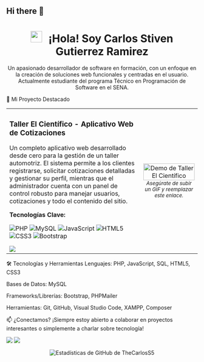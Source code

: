 ## Hi there 👋
<!-- Encabezado con un toque visual y saludo -->

<h1 align="center">
<img src="https://www.google.com/search?q=https://media.giphy.com/media/hvRJCLFzcasrR4ia7z/giphy.gif" width="30px" style="margin-right: 10px;">
¡Hola! Soy Carlos Stiven Gutierrez Ramirez
</h1>

<p align="center">
Un apasionado desarrollador de software en formación, con un enfoque en la creación de soluciones web funcionales y centradas en el usuario. Actualmente estudiante del programa Técnico en Programación de Software en el SENA.
</p>

🚀 Mi Proyecto Destacado
<table width="100%">
<tr>
<td width="70%">
<h3><strong>Taller El Científico - Aplicativo Web de Cotizaciones</strong></h3>
<p>Un completo aplicativo web desarrollado desde cero para la gestión de un taller automotriz. El sistema permite a los clientes registrarse, solicitar cotizaciones detalladas y gestionar su perfil, mientras que el administrador cuenta con un panel de control robusto para manejar usuarios, cotizaciones y todo el contenido del sitio.</p>
<p>
<strong>Tecnologías Clave:</strong>
</p>
<p>
<img src="https://www.google.com/search?q=https://img.shields.io/badge/PHP-777BB4%3Fstyle%3Dfor-the-badge%26logo%3Dphp%26logoColor%3Dwhite" alt="PHP">
<img src="https://img.shields.io/badge/MySQL-4479A1?style=for-the-badge&logo=mysql&logoColor=white" alt="MySQL">
<img src="https://www.google.com/search?q=https://img.shields.io/badge/JavaScript-F7DF1E%3Fstyle%3Dfor-the-badge%26logo%3Djavascript%26logoColor%3Dblack" alt="JavaScript">
<img src="https://www.google.com/search?q=https://img.shields.io/badge/HTML5-E34F26%3Fstyle%3Dfor-the-badge%26logo%3Dhtml5%26logoColor%3Dwhite" alt="HTML5">
<img src="https://www.google.com/search?q=https://img.shields.io/badge/CSS3-1572B6%3Fstyle%3Dfor-the-badge%26logo%3Dcss3%26logoColor%3Dwhite" alt="CSS3">
<img src="https://img.shields.io/badge/Bootstrap-563D7C?style=for-the-badge&logo=bootstrap&logoColor=white" alt="Bootstrap">
</p>
<a href="https://www.google.com/search?q=https://github.com/TheCarlosS5/taller-el-cientifico" target="_blank">
<img src="https://www.google.com/search?q=https://img.shields.io/badge/Ver_Repositorio-181717%3Fstyle%3Dfor-the-badge%26logo%3Dgithub%26logoColor%3Dwhite">
</a>
</td>
<td width="30%" align="center">
<!-- Aquí puedes poner un GIF o imagen de tu proyecto -->
<img src="https://www.google.com/url?sa=E&source=gmail&q=https://i.imgur.com/your-project-image.gif" alt="Demo de Taller El Científico" width="100%">
<em><small>Asegúrate de subir un GIF y reemplazar este enlace.</small></em>
</td>
</tr>
</table>

🛠️ Tecnologías y Herramientas
Lenguajes: PHP, JavaScript, SQL, HTML5, CSS3

Bases de Datos: MySQL

Frameworks/Librerías: Bootstrap, PHPMailer

Herramientas: Git, GitHub, Visual Studio Code, XAMPP, Composer

📫 ¿Conectamos?
¡Siempre estoy abierto a colaborar en proyectos interesantes o simplemente a charlar sobre tecnología!

<p align="left">
<!-- Reemplaza '#' con tus enlaces reales -->
<a href="#" target="_blank"><img src="https://www.google.com/search?q=https://img.shields.io/badge/LinkedIn-0077B5%3Fstyle%3Dfor-the-badge%26logo%3Dlinkedin%26logoColor%3Dwhite"></a>
<a href="mailto:carlosstivengutierrezramirez@gmail.com"><img src="https://img.shields.io/badge/Gmail-D14836?style=for-the-badge&logo=gmail&logoColor=white"></a>
</p>

<p align="center">
<img src="https://www.google.com/search?q=https://github-readme-stats.vercel.app/api%3Fusername%3DTheCarlosS5%26show_icons%3Dtrue%26theme%3Ddracula%26include_all_commits%3Dtrue%26count_private%3Dtrue" alt="Estadísticas de GitHub de TheCarlosS5" />
</p>
<!--
**TheCarlosS5/TheCarlosS5** is a ✨ _special_ ✨ repository because its `README.md` (this file) appears on your GitHub profile.

Here are some ideas to get you started:

- 🔭 I’m currently working on ...
- 🌱 I’m currently learning ...
- 👯 I’m looking to collaborate on ...
- 🤔 I’m looking for help with ...
- 💬 Ask me about ...
- 📫 How to reach me: ...
- 😄 Pronouns: ...
- ⚡ Fun fact: ...
-->
